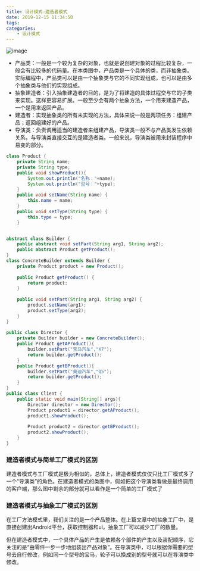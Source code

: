 ```yaml
---
title: 设计模式-建造者模式
date: 2019-12-15 11:34:58
tags:
categories:
	- 设计模式
---
```



![image](https://note.youdao.com/yws/api/personal/file/A0ABD41B3F694FFABA9CAC34DA814E5D?method=download&shareKey=0ecbdb6f1528e63b40ee5e42456d5897)

* 产品类：一般是一个较为复杂的对象，也就是说创建对象的过程比较复杂，一般会有比较多的代码量。在本类图中，产品类是一个具体的类，而非抽象类。实际编程中，产品类可以是由一个抽象类与它的不同实现组成，也可以是由多个抽象类与他们的实现组成。
* 抽象建造者：引入抽象建造者的目的，是为了将建造的具体过程交与它的子类来实现。这样更容易扩展。一般至少会有两个抽象方法，一个用来建造产品，一个是用来返回产品。
* 建造者：实现抽象类的所有未实现的方法，具体来说一般是两项任务：组建产品；返回组建好的产品。
* 导演类：负责调用适当的建造者来组建产品，导演类一般不与产品类发生依赖关系，与导演类直接交互的是建造者类。一般来说，导演类被用来封装程序中易变的部分。


```java
class Product {
	private String name;
	private String type;
	public void showProduct(){
		System.out.println("名称："+name);
		System.out.println("型号："+type);
	}
	public void setName(String name) {
		this.name = name;
	}
	public void setType(String type) {
		this.type = type;
	}


abstract class Builder {
	public abstract void setPart(String arg1, String arg2);
	public abstract Product getProduct();
}
class ConcreteBuilder extends Builder {
	private Product product = new Product();
	
	public Product getProduct() {
		return product;
	}
 
	public void setPart(String arg1, String arg2) {
		product.setName(arg1);
		product.setType(arg2);
	}
}
 
public class Director {
	private Builder builder = new ConcreteBuilder();
	public Product getAProduct(){
		builder.setPart("宝马汽车","X7");
		return builder.getProduct();
	}
	public Product getBProduct(){
		builder.setPart("奥迪汽车","Q5");
		return builder.getProduct();
	}
}
public class Client {
	public static void main(String[] args){
		Director director = new Director();
		Product product1 = director.getAProduct();
		product1.showProduct();
 
		Product product2 = director.getBProduct();
		product2.showProduct();
	}
}
```

### 建造者模式与简单工厂模式的区别

建造者模式与工厂模式是极为相似的，总体上，建造者模式仅仅只比工厂模式多了一个“导演类”的角色。在建造者模式的类图中，假如把这个导演类看做是最终调用的客户端，那么图中剩余的部分就可以看作是一个简单的工厂模式了


### 建造者模式与抽象工厂模式的区别

在工厂方法模式里，我们关注的是一个产品整体。在上篇文章中的抽象工厂中，是直接创建出Android平台，获取控制器和ui，抽象工厂可以减少工厂的数量。 

但在建造者模式中，一个具体产品的产生是依赖各个部件的产生以及装配顺序，它关注的是“由零件一步一步地组装出产品对象”。在导演类中，可以根据你需要的型号去自行修改，例如同一个型号的宝马，轮子可以换成别的型号就可以在导演类中修改。